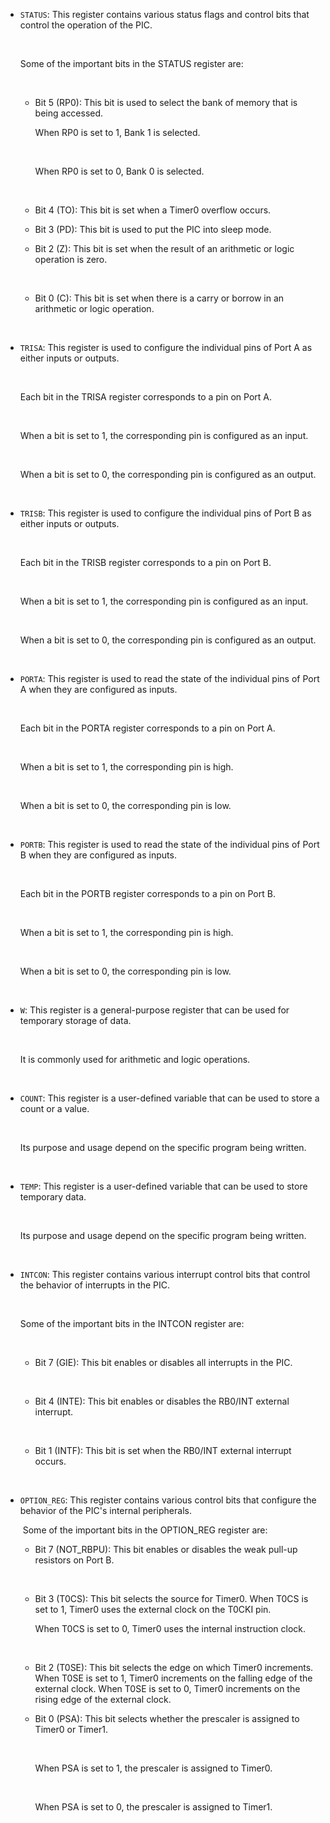 - `STATUS`: This register contains various status flags and control bits that control the operation of the PIC.
    
    ​
    
    Some of the important bits in the STATUS register are:
    
    ​
    
    - Bit 5 (RP0): This bit is used to select the bank of memory that is being accessed.
        
        When RP0 is set to 1, Bank 1 is selected.
        
        ​
        
        When RP0 is set to 0, Bank 0 is selected.
        
        ​
    - Bit 4 (TO): This bit is set when a Timer0 overflow occurs.
    - Bit 3 (PD): This bit is used to put the PIC into sleep mode.
    - Bit 2 (Z): This bit is set when the result of an arithmetic or logic operation is zero.
        
        ​
    - Bit 0 (C): This bit is set when there is a carry or borrow in an arithmetic or logic operation.
        
        ​
- `TRISA`: This register is used to configure the individual pins of Port A as either inputs or outputs.
    
    ​
    
    Each bit in the TRISA register corresponds to a pin on Port A.
    
    ​
    
    When a bit is set to 1, the corresponding pin is configured as an input.
    
    ​
    
    When a bit is set to 0, the corresponding pin is configured as an output.
    
    ​
    
- `TRISB`: This register is used to configure the individual pins of Port B as either inputs or outputs.
    
    ​
    
    Each bit in the TRISB register corresponds to a pin on Port B.
    
    ​
    
    When a bit is set to 1, the corresponding pin is configured as an input.
    
    ​
    
    When a bit is set to 0, the corresponding pin is configured as an output.
    
    ​
    
- `PORTA`: This register is used to read the state of the individual pins of Port A when they are configured as inputs.
    
    ​
    
    Each bit in the PORTA register corresponds to a pin on Port A.
    
    ​
    
    When a bit is set to 1, the corresponding pin is high.
    
    ​
    
    When a bit is set to 0, the corresponding pin is low.
    
    ​
    
- `PORTB`: This register is used to read the state of the individual pins of Port B when they are configured as inputs.
    
    ​
    
    Each bit in the PORTB register corresponds to a pin on Port B.
    
    ​
    
    When a bit is set to 1, the corresponding pin is high.
    
    ​
    
    When a bit is set to 0, the corresponding pin is low.
    
    ​
    
- `W`: This register is a general-purpose register that can be used for temporary storage of data.
    
    ​
    
    It is commonly used for arithmetic and logic operations.
    
    ​
    
- `COUNT`: This register is a user-defined variable that can be used to store a count or a value.
    
    ​
    
    Its purpose and usage depend on the specific program being written.
    
    ​
    
- `TEMP`: This register is a user-defined variable that can be used to store temporary data.
    
    ​
    
    Its purpose and usage depend on the specific program being written.
    
    ​
    
- `INTCON`: This register contains various interrupt control bits that control the behavior of interrupts in the PIC.
    
    ​
    
    Some of the important bits in the INTCON register are:
    
    ​
    
    - Bit 7 (GIE): This bit enables or disables all interrupts in the PIC.
        
        ​
    - Bit 4 (INTE): This bit enables or disables the RB0/INT external interrupt.
        
        ​
    - Bit 1 (INTF): This bit is set when the RB0/INT external interrupt occurs.
        
        ​
- `OPTION_REG`: This register contains various control bits that configure the behavior of the PIC's internal peripherals.
    
    ​ Some of the important bits in the OPTION_REG register are:
    
    - Bit 7 (NOT_RBPU): This bit enables or disables the weak pull-up resistors on Port B.
        
        ​
    - Bit 3 (T0CS): This bit selects the source for Timer0. When T0CS is set to 1, Timer0 uses the external clock on the T0CKI pin.
        
        When T0CS is set to 0, Timer0 uses the internal instruction clock.
        
        ​
    - Bit 2 (T0SE): This bit selects the edge on which Timer0 increments. When T0SE is set to 1, Timer0 increments on the falling edge of the external clock. When T0SE is set to 0, Timer0 increments on the rising edge of the external clock.
    - Bit 0 (PSA): This bit selects whether the prescaler is assigned to Timer0 or Timer1.
        
        ​
        
        When PSA is set to 1, the prescaler is assigned to Timer0.
        
        ​
        
        When PSA is set to 0, the prescaler is assigned to Timer1.
        
        ​